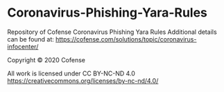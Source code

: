 # Coronavirus-Phishing-Yara-Rules
Repository of Cofense Coronavirus Phishing Yara Rules 
Additional details can be found at: https://cofense.com/solutions/topic/coronavirus-infocenter/


Copyright © 2020 Cofense

All work is licensed under CC BY-NC-ND 4.0 https://creativecommons.org/licenses/by-nc-nd/4.0/
